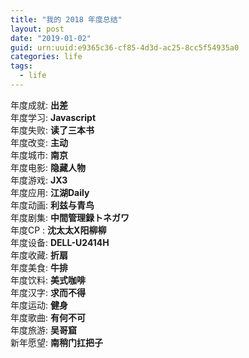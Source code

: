 ```yaml
---
title: "我的 2018 年度总结"
layout: post
date: "2019-01-02"
guid: urn:uuid:e9365c36-cf85-4d3d-ac25-8cc5f54935a0
categories: life
tags:
  - life
---
```


年度成就: **出差**  
年度学习: **Javascript**  
年度失败: **读了三本书**  
年度改变: **主动**   
年度城市: **南京**  
年度电影: **隐藏人物**  
年度游戏: **JX3**  
年度应用: **江湖Daily**  
年度动画: **利兹与青鸟**  
年度剧集: **中間管理録トネガワ**  
年度CP : **沈太太X阳柳柳**  
年度设备: **DELL-U2414H**  
年度收藏: **折扇**  
年度美食: **牛排**  
年度饮料: **美式咖啡**  
年度汉字: **求而不得**  
年度运动: **健身**    
年度歌曲: **有何不可**  
年度旅游: **吴哥窟**  
新年愿望: **南稍门扛把子**  
			
